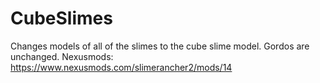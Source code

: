 # CubeSlimes
Changes models of all of the slimes to the cube slime model. Gordos are unchanged. Nexusmods:  https://www.nexusmods.com/slimerancher2/mods/14